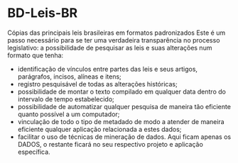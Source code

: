# BD-Leis-BR
Cópias das principais leis brasileiras em formatos padronizados
Este é um passo necessário para se ter uma verdadeira transparência no processo legislativo: a possibilidade de pesquisar as leis e suas alterações num formato que tenha:
* identificação de vínculos entre partes das leis e seus artigos, parágrafos, incisos, alíneas e itens;
* registro pesquisável de todas as alterações históricas;
* possibilidade de montar o texto compilado em qualquer data dentro do intervalo de tempo estabelecido;
* possibilidade de automatizar qualquer pesquisa de maneira tão eficiente quanto possível a um computador;
* vinculação de todo o tipo de metadado de modo a atender de maneira eficiente qualquer aplicação relacionada a estes dados;
* facilitar o uso de técnicas de mineração de dados.
Aqui ficam apenas os DADOS, o restante ficará no seu respectivo projeto e aplicação específica.
